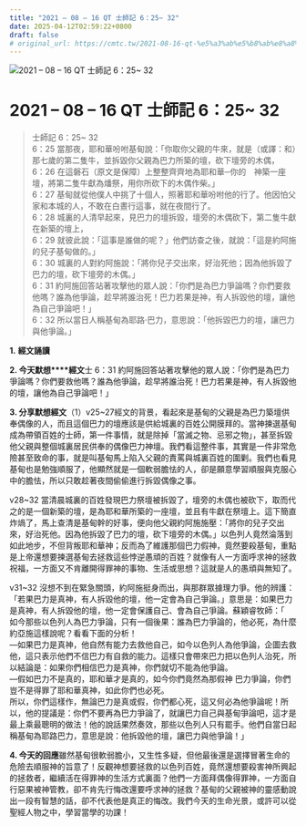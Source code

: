 ```yaml
---
title: "2021 – 08 – 16 QT 士師記 6：25~ 32"
date: 2025-04-12T02:59:22+0800
draft: false
# original_url: https://cmtc.tw/2021-08-16-qt-%e5%a3%ab%e5%b8%ab%e8%a8%98-6%ef%bc%9a25-32
---
```


![2021 – 08 – 16 QT 士師記 6：25~ 32](/images/qt.jpg   "2021 – 08 – 16 QT 士師記 6：25~ 32")

# 2021 – 08 – 16 QT 士師記 6：25~ 32

> 士師記 6：25~ 32  
> 6：25 當那夜，耶和華吩咐基甸說：「你取你父親的牛來，就是（或譯：和）那七歲的第二隻牛，並拆毀你父親為巴力所築的壇，砍下壇旁的木偶，  
> 6：26 在這磐石（原文是保障）上整整齊齊地為耶和華─你的　神築一座壇，將第二隻牛獻為燔祭，用你所砍下的木偶作柴。」  
> 6：27 基甸就從他僕人中挑了十個人，照著耶和華吩咐他的行了。他因怕父家和本城的人，不敢在白晝行這事，就在夜間行了。  
> 6：28 城裏的人清早起來，見巴力的壇拆毀，壇旁的木偶砍下，第二隻牛獻在新築的壇上，  
> 6：29 就彼此說：「這事是誰做的呢？」他們訪查之後，就說：「這是約阿施的兒子基甸做的。」  
> 6：30 城裏的人對約阿施說：「將你兒子交出來，好治死他；因為他拆毀了巴力的壇，砍下壇旁的木偶。」  
> 6：31 約阿施回答站著攻擊他的眾人說：「你們是為巴力爭論嗎？你們要救他嗎？誰為他爭論，趁早將誰治死！巴力若果是神，有人拆毀他的壇，讓他為自己爭論吧！」  
> 6：32 所以當日人稱基甸為耶路‧巴力，意思說：「他拆毀巴力的壇，讓巴力與他爭論。」

**1.** **經文誦讀**

**2. 今天默想****經文**士 6：31 約阿施回答站著攻擊他的眾人說：「你們是為巴力爭論嗎？你們要救他嗎？誰為他爭論，趁早將誰治死！巴力若果是神，有人拆毀他的壇，讓他為自己爭論吧！」

**3. 分享默想經文**（1）v25\~27經文的背景，看起來是基甸的父親是為巴力築壇供奉偶像的人，而且這個巴力的壇應該是供給城裏的百姓公開膜拜的。當神揀選基甸成為帶領百姓的士師，第一件事情，就是除掉「當滅之物、忌邪之物」，甚至拆毀他父親與整個城裏居民供奉的偶像巴力神壇。我們看這整件事，其實是一件非常危險甚至致命的事，就是叫基甸馬上陷入父親的責罵與城裏百姓的圍剿。我們也看見基甸也是勉強順服了，他顯然就是一個軟弱膽怯的人，卻是願意學習順服與克服心中的膽怯，所以只敢趁著夜間偷偷進行拆毀偶像之事。

v28\~32 當清晨城裏的百姓發現巴力祭壇被拆毀了，壇旁的木偶也被砍下，取而代之的是一個新築的壇，是為耶和華所築的一座壇，並且有牛獻在祭壇上。這下簡直炸煱了，馬上查清是基甸幹的好事，便向他父親約阿施施壓：「將你的兒子交出來，好治死他。因為他拆毀了巴力的壇，砍下壇旁的木偶。」以色列人竟然淪落到如此地步，不但背叛耶和華神；反而為了維護那個巴力假神，竟然要殺基甸，重點是上帝還想要揀選基甸去拯救這些悖逆愚頑的百姓？就像有人一方面呼求神的拯救祝福，一方面又不肯離開得罪神的事物、生活或思想？這就是人的愚頑與無知了。

v31\~32 沒想不到在緊急關頭，約阿施挺身而出，與那群眾據理力爭。他的辨護：「若果巴力是真神，有人拆毀他的壇，他一定會為自己爭論。」意思是：如果巴力是真神，有人拆毀他的壇，他一定會保護自己、會為自己爭論。蘇穎睿牧師：「  
如今那些以色列人為巴力爭論，只有一個後果：誰為巴力爭論的，他必死，為什麼約亞施這樣說呢？看看下面的分析！  
—如果巴力是真神，他自然有能力去救他自己，如今以色列人為他爭論，企圖去救他，這只表示他們不信巴力有自救的能力。這樣只會帶來巴力把以色列人治死，所以結論是：如果你們相信巴力是真神，你們就切不能為他爭論。  
—假如巴力不是真的，耶和華才是真的，如今你們竟然為那假神 巴力爭論，你們豈不是得罪了耶和華真神，如此你們也必死。  
所以，你們這樣作，無論巴力是真或假，你們都心死，這又何必為他爭論呢！所以，他的提議是：你們不要再為巴力爭論了，就讓巴力自己與基甸爭論吧，這才是最上乘最聰明的做法！他的說話果然奏效，那些以色列人只有罷手。他們自當日起稱基甸為耶路巴力，意思是說：他拆毀他的壇，讓巴力與他爭論！」

**4. 今天的回應**雖然基甸很軟弱膽小，又生性多疑，但他最後還是選擇冒著生命的危險去順服神的旨意了！反觀神想要拯救的以色列百姓，竟然還想要殺害神所興起的拯救者，繼續活在得罪神的生活方式裏面？他們一方面拜偶像得罪神，一方面自行惡果被神管教，卻不肯先行悔改還要呼求神的拯救？基甸的父親被神的靈感動說出一段有智慧的話，卻不代表他是真正的悔改。我們今天的生命光景，或許可以從聖經人物之中，學習當學的功課！